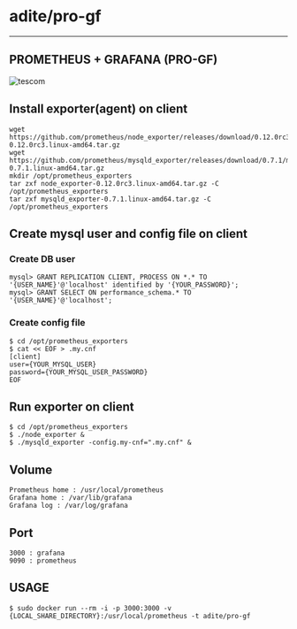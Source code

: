 # adite/pro-gf
---
## PROMETHEUS + GRAFANA (PRO-GF)
![tescom](https://en.gravatar.com/userimage/96759029/aa4308f795041de37cc2fedf0d1071ca?size=128)

## Install exporter(agent) on client
```shell
wget https://github.com/prometheus/node_exporter/releases/download/0.12.0rc3/node_exporter-0.12.0rc3.linux-amd64.tar.gz
wget https://github.com/prometheus/mysqld_exporter/releases/download/0.7.1/mysqld_exporter-0.7.1.linux-amd64.tar.gz
mkdir /opt/prometheus_exporters
tar zxf node_exporter-0.12.0rc3.linux-amd64.tar.gz -C /opt/prometheus_exporters
tar zxf mysqld_exporter-0.7.1.linux-amd64.tar.gz -C /opt/prometheus_exporters
```

## Create mysql user and config file on client
### Create DB user
```shell
mysql> GRANT REPLICATION CLIENT, PROCESS ON *.* TO '{USER_NAME}'@'localhost' identified by '{YOUR_PASSWORD}';
mysql> GRANT SELECT ON performance_schema.* TO '{USER_NAME}'@'localhost';
```

### Create config file
```shell
$ cd /opt/prometheus_exporters
$ cat << EOF > .my.cnf
[client]
user={YOUR_MYSQL_USER}
password={YOUR_MYSQL_USER_PASSWORD}
EOF
```

## Run exporter on client
```shell
$ cd /opt/prometheus_exporters
$ ./node_exporter &
$ ./mysqld_exporter -config.my-cnf=".my.cnf" &
```

## Volume 
```shell
Prometheus home : /usr/local/prometheus
Grafana home : /var/lib/grafana
Grafana log : /var/log/grafana
```

## Port 
```shell
3000 : grafana
9090 : prometheus
```

## USAGE
```shell
$ sudo docker run --rm -i -p 3000:3000 -v {LOCAL_SHARE_DIRECTORY}:/usr/local/prometheus -t adite/pro-gf
```
